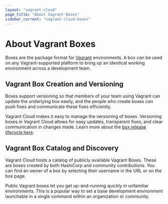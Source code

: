```yaml
---
layout: "vagrant-cloud"
page_title: "About Vagrant Boxes"
sidebar_current: "vagrant-cloud-boxes"
---
```


# About Vagrant Boxes

Boxes are the package format for [Vagrant](https://vagrantup.com) environments.
A box can be used on any Vagrant-supported platform to bring up an identical
working environment across a development team.

## Vagrant Box Creation and Versioning

Boxes support versioning so that members of your team using Vagrant can update
the underlying box easily, and the people who create boxes can push fixes and
communicate these fixes efficiently.

Vagrant Cloud makes it easy to manage the versioning of boxes.  Versioning boxes in
Vagrant Cloud allows for easy updates, transparent fixes, and clear communication in
changes made. Learn more about the [box release lifecycle
here](/docs/vagrant-cloud/boxes/lifecycle.html).

## Vagrant Box Catalog and Discovery

Vagrant Cloud hosts a catalog of publicly available Vagrant Boxes. These are boxes
created by both HashiCorp and community contributions. You can find an owner of
a box by selecting their username in the URL or on the box page.

Public Vagrant boxes let you get up-and-running quickly in unfamiliar
environments.  This is a popular way to set a base development environment
launchable in a single command within an organization or community.
